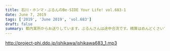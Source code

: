 ```yaml
---
title: 石川・ホンマ・ぶるんのBe-SIDE Your Life! vol.683-1
date: June 7, 2019
tags: ['2019', 'June 2019', 'vol.683']
draft: false
summary: 都内某所からお送りしています。ぶるんさんは途中合流です。精算はめんどくさいです…MIURA
---
```


http://project-phi.ddo.jp/ishikawa/ishikawa683_1.mp3